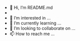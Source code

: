 - 👋 Hi, I’m README.md
- 
- 👀 I’m interested in ...
- 🌱 I’m currently learning ...
- 💞️ I’m looking to collaborate on ...
- 📫 How to reach me ...

<!---
165230jwala/165230jwala is a ✨ special ✨ repository because its `README.md` (this file) appears on your GitHub profile.
You can click the Preview link to take a look at your changes.
--->
